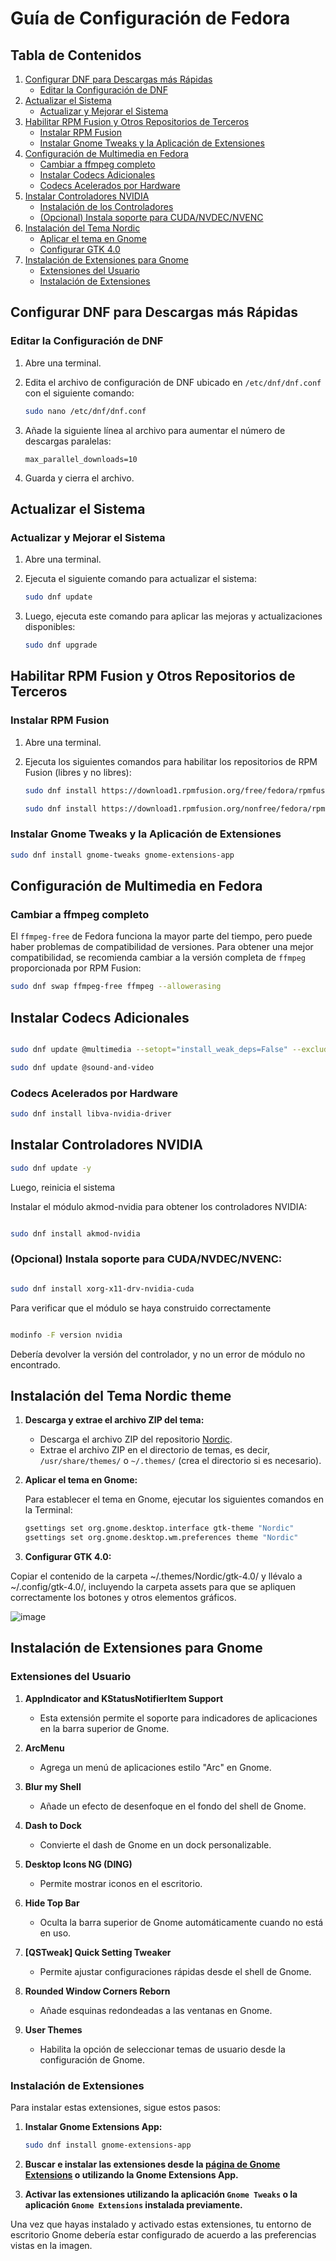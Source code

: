 # Guía de Configuración de Fedora


## Tabla de Contenidos
1. [Configurar DNF para Descargas más Rápidas](#configurar-dnf-para-descargas-más-rápidas)
   - [Editar la Configuración de DNF](#editar-la-configuración-de-dnf)
2. [Actualizar el Sistema](#actualizar-el-sistema)
   - [Actualizar y Mejorar el Sistema](#actualizar-y-mejorar-el-sistema)
3. [Habilitar RPM Fusion y Otros Repositorios de Terceros](#habilitar-rpm-fusion-y-otros-repositorios-de-terceros)
   - [Instalar RPM Fusion](#instalar-rpm-fusion)
   - [Instalar Gnome Tweaks y la Aplicación de Extensiones](#instalar-gnome-tweaks-y-la-aplicación-de-extensiones)
4. [Configuración de Multimedia en Fedora](#configuración-de-multimedia-en-fedora)
   - [Cambiar a ffmpeg completo](#cambiar-a-ffmpeg-completo)
   - [Instalar Codecs Adicionales](#instalar-codecs-adicionales)
   - [Codecs Acelerados por Hardware](#codecs-acelerados-por-hardware)
5. [Instalar Controladores NVIDIA](#instalar-controladores-nvidia)
   - [Instalación de los Controladores](#instalación-de-los-controladores)
   - [(Opcional) Instala soporte para CUDA/NVDEC/NVENC](#opcional-instala-soporte-para-cudanvdecnvenc)
6. [Instalación del Tema Nordic](#instalación-del-tema-nordic)
   - [Aplicar el tema en Gnome](#aplicar-el-tema-en-gnome)
   - [Configurar GTK 4.0](#configurar-gtk-40)
7. [Instalación de Extensiones para Gnome](#instalación-de-extensiones-para-gnome)
   - [Extensiones del Usuario](#extensiones-del-usuario)
   - [Instalación de Extensiones](#instalación-de-extensiones)

## Configurar DNF para Descargas más Rápidas


### Editar la Configuración de DNF


1. Abre una terminal.
2. Edita el archivo de configuración de DNF ubicado en `/etc/dnf/dnf.conf` con el siguiente comando:

    ```bash
    sudo nano /etc/dnf/dnf.conf
    ```

3. Añade la siguiente línea al archivo para aumentar el número de descargas paralelas:

    ```
    max_parallel_downloads=10
    ```

4. Guarda y cierra el archivo.


## Actualizar el Sistema


### Actualizar y Mejorar el Sistema


1. Abre una terminal.
2. Ejecuta el siguiente comando para actualizar el sistema:

    ```bash
    sudo dnf update
    ```

3. Luego, ejecuta este comando para aplicar las mejoras y actualizaciones disponibles:

    ```bash
    sudo dnf upgrade
    ```


## Habilitar RPM Fusion y Otros Repositorios de Terceros


### Instalar RPM Fusion

1. Abre una terminal.
2. Ejecuta los siguientes comandos para habilitar los repositorios de RPM Fusion (libres y no libres):

    ```bash
    sudo dnf install https://download1.rpmfusion.org/free/fedora/rpmfusion-free-release-$(rpm -E %fedora).noarch.rpm
    ```

    ```bash
    sudo dnf install https://download1.rpmfusion.org/nonfree/fedora/rpmfusion-nonfree-release-$(rpm -E %fedora).noarch.rpm
    ```

### Instalar Gnome Tweaks y la Aplicación de Extensiones

```bash
sudo dnf install gnome-tweaks gnome-extensions-app
```

## Configuración de Multimedia en Fedora


### Cambiar a ffmpeg completo

El `ffmpeg-free` de Fedora funciona la mayor parte del tiempo, pero puede haber problemas de compatibilidad de versiones. Para obtener una mejor compatibilidad, se recomienda cambiar a la versión completa de `ffmpeg` proporcionada por RPM Fusion:

```bash
sudo dnf swap ffmpeg-free ffmpeg --allowerasing
```

## Instalar Codecs Adicionales


```bash

sudo dnf update @multimedia --setopt="install_weak_deps=False" --exclude=PackageKit-gstreamer-plugin
```


```bash
sudo dnf update @sound-and-video
```

### Codecs Acelerados por Hardware


```bash
sudo dnf install libva-nvidia-driver
```
## Instalar Controladores NVIDIA


```bash
sudo dnf update -y
```

Luego, reinicia el sistema 

Instalar el módulo akmod-nvidia para obtener los controladores NVIDIA:

```bash

sudo dnf install akmod-nvidia
```

### (Opcional) Instala soporte para CUDA/NVDEC/NVENC:

```bash

sudo dnf install xorg-x11-drv-nvidia-cuda
```


Para verificar que el módulo se haya construido correctamente

```bash

modinfo -F version nvidia
```
Debería devolver la versión del controlador, y no un error de módulo no encontrado.


## Instalación del Tema Nordic theme

1. **Descarga y extrae el archivo ZIP del tema:**
   - Descarga el archivo ZIP del repositorio [Nordic](https://github.com/EliverLara/Nordic).
   - Extrae el archivo ZIP en el directorio de temas, es decir, `/usr/share/themes/` o `~/.themes/` (crea el directorio si es necesario).

2. **Aplicar el tema en Gnome:**

   Para establecer el tema en Gnome, ejecutar los siguientes comandos en la Terminal:

   ```bash
   gsettings set org.gnome.desktop.interface gtk-theme "Nordic"
   gsettings set org.gnome.desktop.wm.preferences theme "Nordic"
   ```

3. **Configurar GTK 4.0:**

Copiar el contenido de la carpeta ~/.themes/Nordic/gtk-4.0/ y llévalo a ~/.config/gtk-4.0/, incluyendo la carpeta assets para que se apliquen correctamente los botones y otros elementos gráficos.

![image](https://github.com/user-attachments/assets/be8a1c1a-8e31-4bb1-a907-292ba121bb89)

## Instalación de Extensiones para Gnome

### Extensiones del Usuario

1. **AppIndicator and KStatusNotifierItem Support**
   - Esta extensión permite el soporte para indicadores de aplicaciones en la barra superior de Gnome.

2. **ArcMenu**
   - Agrega un menú de aplicaciones estilo "Arc" en Gnome.

3. **Blur my Shell**
   - Añade un efecto de desenfoque en el fondo del shell de Gnome.

4. **Dash to Dock**
   - Convierte el dash de Gnome en un dock personalizable.

5. **Desktop Icons NG (DING)**
   - Permite mostrar iconos en el escritorio.

6. **Hide Top Bar**
   - Oculta la barra superior de Gnome automáticamente cuando no está en uso.

7. **[QSTweak] Quick Setting Tweaker**
   - Permite ajustar configuraciones rápidas desde el shell de Gnome.

8. **Rounded Window Corners Reborn**
   - Añade esquinas redondeadas a las ventanas en Gnome.

9. **User Themes**
   - Habilita la opción de seleccionar temas de usuario desde la configuración de Gnome.


### Instalación de Extensiones

Para instalar estas extensiones, sigue estos pasos:

1. **Instalar Gnome Extensions App:**

    ```bash
    sudo dnf install gnome-extensions-app
    ```

2. **Buscar e instalar las extensiones desde la [página de Gnome Extensions](https://extensions.gnome.org/) o utilizando la Gnome Extensions App.**

3. **Activar las extensiones utilizando la aplicación `Gnome Tweaks` o la aplicación `Gnome Extensions` instalada previamente.**

Una vez que hayas instalado y activado estas extensiones, tu entorno de escritorio Gnome debería estar configurado de acuerdo a las preferencias vistas en la imagen.
